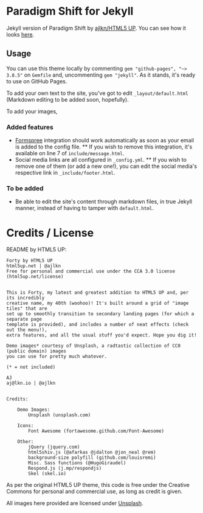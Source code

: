 # Paradigm Shift for Jekyll
Jekyll version of Paradigm Shift by [ajlkn/HTML5 UP](https://html5up.net/). 
You can see how it looks [here](https://vrmiguel.github.io/paradigm-shift-jekyll-theme/).

## Usage

You can use this theme locally by commenting `gem "github-pages", "~> 3.8.5"` on `Gemfile` and, uncommenting `gem "jekyll"`.
As it stands, it's ready to use on GitHub Pages.

To add your own text to the site, you've got to edit `_layout/default.html` (Markdown editing to be added soon, hopefully).


To add your images, 

### Added features

* [Formspree](https://formspree.io/) integration should work automatically as soon as your email is added to the config file.
** If you wish to remove this integration, it's available on line 7 of `include/message.html`.
* Social media links are all configured in `_config.yml`. 
  ** If you wish to remove one of them (or add a new one!), you can edit the social media's respective link in `_include/footer.html`.
  
### To be added
* Be able to edit the site's content through markdown files, in true Jekyll manner, instead of having to tamper with ```default.html```.

# Credits / License

README by HTML5 UP:
```
Forty by HTML5 UP
html5up.net | @ajlkn
Free for personal and commercial use under the CCA 3.0 license (html5up.net/license)


This is Forty, my latest and greatest addition to HTML5 UP and, per its incredibly
creative name, my 40th (woohoo)! It's built around a grid of "image tiles" that are
set up to smoothly transition to secondary landing pages (for which a separate page
template is provided), and includes a number of neat effects (check out the menu!),
extra features, and all the usual stuff you'd expect. Hope you dig it!

Demo images* courtesy of Unsplash, a radtastic collection of CC0 (public domain) images
you can use for pretty much whatever.

(* = not included)

AJ
aj@lkn.io | @ajlkn


Credits:

	Demo Images:
		Unsplash (unsplash.com)

	Icons:
		Font Awesome (fortawesome.github.com/Font-Awesome)

	Other:
		jQuery (jquery.com)
		html5shiv.js (@afarkas @jdalton @jon_neal @rem)
		background-size polyfill (github.com/louisremi)
		Misc. Sass functions (@HugoGiraudel)
		Respond.js (j.mp/respondjs)
		Skel (skel.io)
```

As per the original HTML5 UP theme, this code is free under the Creative Commons for personal and commercial use, as long as credit is given.

All images here provided are licensed under [Unsplash](https://unsplash.com/license).
